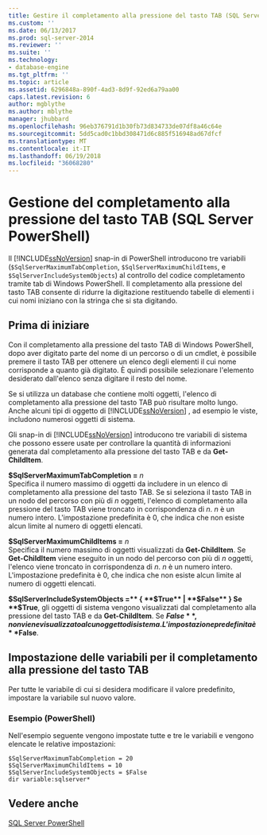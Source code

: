 ```yaml
---
title: Gestire il completamento alla pressione del tasto TAB (SQL Server PowerShell) | Microsoft Docs
ms.custom: ''
ms.date: 06/13/2017
ms.prod: sql-server-2014
ms.reviewer: ''
ms.suite: ''
ms.technology:
- database-engine
ms.tgt_pltfrm: ''
ms.topic: article
ms.assetid: 6296848a-890f-4ad3-8d9f-92ed6a79aa00
caps.latest.revision: 6
author: mgblythe
ms.author: mblythe
manager: jhubbard
ms.openlocfilehash: 96eb376791d1b30fb73d834733de07df8a46c64e
ms.sourcegitcommit: 5dd5cad0c1bbd308471d6c885f516948ad67dfcf
ms.translationtype: MT
ms.contentlocale: it-IT
ms.lasthandoff: 06/19/2018
ms.locfileid: "36068280"
---
```

# <a name="manage-tab-completion-sql-server-powershell"></a>Gestione del completamento alla pressione del tasto TAB (SQL Server PowerShell)
  Il [!INCLUDE[ssNoVersion](../includes/ssnoversion-md.md)] snap-in di PowerShell introducono tre variabili (`$SqlServerMaximumTabCompletion`, `$SqlServerMaximumChildItems`, e `$SqlServerIncludeSystemObjects`) al controllo del codice completamento tramite tab di Windows PowerShell. Il completamento alla pressione del tasto TAB consente di ridurre la digitazione restituendo tabelle di elementi i cui nomi iniziano con la stringa che si sta digitando.  
  
## <a name="before-you-begin"></a>Prima di iniziare  
 Con il completamento alla pressione del tasto TAB di Windows PowerShell, dopo aver digitato parte del nome di un percorso o di un cmdlet, è possibile premere il tasto TAB per ottenere un elenco degli elementi il cui nome corrisponde a quanto già digitato. È quindi possibile selezionare l'elemento desiderato dall'elenco senza digitare il resto del nome.  
  
 Se si utilizza un database che contiene molti oggetti, l'elenco di completamento alla pressione del tasto TAB può risultare molto lungo. Anche alcuni tipi di oggetto di [!INCLUDE[ssNoVersion](../includes/ssnoversion-md.md)] , ad esempio le viste, includono numerosi oggetti di sistema.  
  
 Gli snap-in di [!INCLUDE[ssNoVersion](../includes/ssnoversion-md.md)] introducono tre variabili di sistema che possono essere usate per controllare la quantità di informazioni generata dal completamento alla pressione del tasto TAB e da **Get-ChildItem**.  
  
 **$SqlServerMaximumTabCompletion =** *n*  
 Specifica il numero massimo di oggetti da includere in un elenco di completamento alla pressione del tasto TAB. Se si seleziona il tasto TAB in un nodo del percorso con più di *n* oggetti, l'elenco di completamento alla pressione del tasto TAB viene troncato in corrispondenza di *n*. *n* è un numero intero. L'impostazione predefinita è 0, che indica che non esiste alcun limite al numero di oggetti elencati.  
  
 **$SqlServerMaximumChildItems =** *n*  
 Specifica il numero massimo di oggetti visualizzati da **Get-ChildItem**. Se **Get-ChildItem** viene eseguito in un nodo del percorso con più di *n* oggetti, l'elenco viene troncato in corrispondenza di *n*. *n* è un numero intero. L'impostazione predefinita è 0, che indica che non esiste alcun limite al numero di oggetti elencati.  
  
 **$SqlServerIncludeSystemObjects =** { **$True** | **$False** }  
 Se **$True**, gli oggetti di sistema vengono visualizzati dal completamento alla pressione del tasto TAB e da **Get-ChildItem**. Se **$False**, non viene visualizzato alcun oggetto di sistema. L'impostazione predefinita è **$False**.  
  
## <a name="set-the-sql-server-tab-completion-variables"></a>Impostazione delle variabili per il completamento alla pressione del tasto TAB  
 Per tutte le variabile di cui si desidera modificare il valore predefinito, impostare la variabile sul nuovo valore.  
  
### <a name="example-powershell"></a>Esempio (PowerShell)  
 Nell'esempio seguente vengono impostate tutte e tre le variabili e vengono elencate le relative impostazioni:  
  
```  
$SqlServerMaximumTabCompletion = 20  
$SqlServerMaximumChildItems = 10  
$SqlServerIncludeSystemObjects = $False  
dir variable:sqlserver*  
```  
  
## <a name="see-also"></a>Vedere anche  
 [SQL Server PowerShell](sql-server-powershell.md)  
  
  